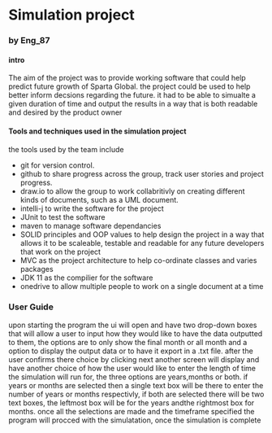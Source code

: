 # Simulation project
### by Eng_87

#### intro

The aim of the project was to provide working software that could help predict future growth of Sparta Global. the project could be used to help better inform decsions regarding the future. it had to be able to simualte a given duration of time and output the results in a way that is both readable and desired by the product owner

#### Tools and techniques used in the simulation project
the tools used by the team include
  - git for version control.
  - github to share progress across the group, track user stories and project progress.
  - draw.io to allow the group to work collabritivly on creating different kinds of documents, such as a UML document.
  - intelli-j to write the software for the project
  - JUnit to test the software
  - maven to manage software dependancies
  - SOLID principles and OOP values to help design the project in a way that allows it to be scaleable, testable and readable for any future developers that work on the project
  - MVC as the project architecture to help co-ordinate classes and varies packages
  - JDK 11 as the compilier for the software
  - onedrive to allow multiple people to work on a single document at a time

### User Guide

upon starting the program the ui will open and have two drop-down boxes that will allow a user to input how they would like to have the data outputted to them, the options are to only show the final month or all month and a option to display the output data or to have it export in a .txt file. after the user confirms there choice by clicking next another screen will display and have another choice of how the user would like to enter the length of time the simulation will run for, the three options are years,months or both. if years or months are selected then a single text box will be there to enter the number of years or months respectivly, if both are selected there will be two text boxes, the leftmost box will be for the years andthe rightmost box for months. once all the selections are made and the timeframe specified the program will procced with the simulatation, once the simulation is complete 
